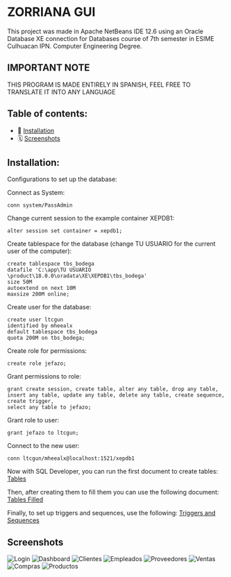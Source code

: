 
# ZORRIANA GUI

This project was made in Apache NetBeans IDE 12.6 using an Oracle Database XE connection for Databases course of 7th semester in ESIME Culhuacan IPN.
Computer Engineering Degree.

## IMPORTANT NOTE

THIS PROGRAM IS MADE ENTIRELY IN SPANISH, FEEL FREE TO TRANSLATE IT INTO ANY LANGUAGE

## Table of contents:

- 🚀 [Installation](#installation)
- 🗓 [Screenshots](#screenshots)

## Installation:

Configurations to set up the database:

Connect as System:

```
conn system/PassAdmin
```
Change current session to the example container XEPDB1:
```
alter session set container = xepdb1;
```
Create tablespace for the database (change TU USUARIO for the current user of the computer):
```
create tablespace tbs_bodega
datafile 'C:\app\TU USUARIO \product\18.0.0\oradata\XE\XEPDB1\tbs_bodega'
size 50M
autoextend on next 10M
maxsize 200M online;
```
Create user for the database: 

```
create user ltcgun
identified by mheealx
default tablespace tbs_bodega
quota 200M on tbs_bodega;
```
Create role for permissions:
```
create role jefazo;
```
Grant permissions to role:
```
grant create session, create table, alter any table, drop any table,
insert any table, update any table, delete any table, create sequence, create trigger,
select any table to jefazo;
```
Grant role to user:
```
grant jefazo to ltcgun;
```

Connect to the new user:
```
conn ltcgun/mheealx@localhost:1521/xepdb1
```
Now with SQL Developer, you can run the first document to create tables: [Tables](.readme/tablas.txt)

Then, after creating them to fill them you can use the following document: [Tables Filled](.readme/llenadotablas.txt)

Finally, to set up triggers and sequences, use the following: [Triggers and Sequences](.readme/secuenciasytriggers.txt)


## Screenshots

![Login](https://github.com/g4x6n/zorriana/raw/master/.readme/login.png)
![Dashboard](https://github.com/g4x6n/zorriana/raw/master/.readme/dashboard.png)
![Clientes](https://github.com/g4x6n/zorriana/raw/master/.readme/cliente.png)
![Empleados](https://github.com/g4x6n/zorriana/raw/master/.readme/empleados.png)
![Proveedores](https://github.com/g4x6n/zorriana/raw/master/.readme/proveedor.png)
![Ventas](https://github.com/g4x6n/zorriana/raw/master/.readme/ventas.png)
![Compras](https://github.com/g4x6n/zorriana/raw/master/.readme/compras.png)
![Productos](https://github.com/g4x6n/zorriana/raw/master/.readme/productos.png)



